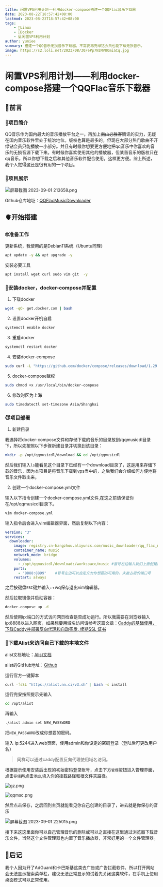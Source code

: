 ```yaml
---
title: 闲置VPS利用计划——利用docker-compose搭建一个QQFlac音乐下载器
date: 2023-08-22T18:57:42+08:00
lastmod: 2023-08-23T18:57:42+08:00
tags: 
    - 🐘Linux
    - 🐋Docker
    - 💻闲置VPS利用计划
author: yuniee
summary: 搭建一个QQ音乐无损音乐下载器，不需要再充绿钻会员也能下载无损音乐。
image: https://s2.loli.net/2023/08/30/ePp7NzMVUOmiaCq.jpg
---
```


# 闲置VPS利用计划——利用docker-compose搭建一个QQFlac音乐下载器

## 🦬前言

### 🥸项目简介

QQ音乐作为国内最大的音乐播放平台之一，再加上~~南山必胜客~~腾讯的实力，无疑在国内音乐软件里处于统治地位。版权也算是最多的。但现在大部分热门歌曲不开绿钻会员只能播放一小部分。并且有时候你想要更方便地把qq音乐中你喜欢的音乐的无损音源下载下来。有时候你喜欢使用其他的播放器，但某首音乐的版权只在qq音乐，所以你想下载之后和其他音乐软件配合使用，这样更方便。综上所述，我个人觉得这还是很有用的一个项目。

### 🐧项目展示

![屏幕截图 2023-09-01 213658.png](https://s2.loli.net/2023/09/01/8z7t6GbKXVESasZ.png)

Github仓库地址：[QQFlacMusicDownloader](https://github.com/QiuChenlyOpenSource/QQFlacMusicDownloader)



## 🫀开始搭建

### 🤓准备工作

更新系统，我使用的是Debian11系统（Ubuntu同理）

```bash
apt update -y && apt upgrade -y
```

安装必要工具

```bash
apt install wget curl sudo vim git  -y
```

### 🐋安装docker，docker-compose并配置

1. 下载docker   

```bash
wget -qO- get.docker.com | bash
```

2. 设置docker开机自启

```bash
systemctl enable docker
```

3. 重启docker

```bash
systemctl restart docker
```

4. 安装docker-compose

```bash
sudo curl -L "https://github.com/docker/compose/releases/download/1.29.2/docker-compose-$(uname -s)-$(uname -m)" -o /usr/local/bin/docker-compose
```

5. docker-compose赋权

```bash
sudo chmod +x /usr/local/bin/docker-compose
```

6. 修改时区为上海

```bash
sudo timedatectl set-timezone Asia/Shanghai
```

### 😈项目部署

1. 新建目录

我选择将docker-compose文件和存储下载的音乐的目录放到/qqmusicdl目录下，所以先按照以下步骤新建目录并切换到该目录：

```bash
mkdir -p /opt/qqmusicdl/download && cd /opt/qqmusicdl
```

然后我们输入`ls`能看见这个目录下已经有一个download目录了，这是用来存储下载的音乐，因为本项目是将音乐下载到vps当中的，之后我们会介绍如何方便地将音乐文件取出来。

2. 创建一个docker-compose.yml文件

输入以下指令创建一个docker-compose.yml文件,在这之前请保证你在/opt/qqmusicdl目录下。

```bash
vim docker-compose.yml
```

输入指令后会进入vim编辑器界面，然后复制以下内容：

```yaml
version: "3"
services:
  downloader:
    image: registry.cn-hangzhou.aliyuncs.com/music_downloader/qq_flac_music_downloader
    container_name: music
    network_mode: bridge
    volumes:
      - /opt/qqmusicdl/download:/workspace/music #冒号左边输入我们上面创建的download目录，你可以改成你想要保存的位置
    ports:
      - "8888:8899"    #冒号左边可以自定义为你想要的可用的，未被占用的端口号
    restart: always
```

之后按键盘`ESC`键并输入`:`+wq保存退出vim编辑器。

然后拉取镜像并启动容器：

```bash
docker-compose up -d
```

然后使用ip:端口的方式访问网页检查是否成功运行。所以我需要在浏览器输入ip:8888以进入网页，如果想要用域名访问请参考这篇文章：[Caddy的基础使用，下载Caddy并部署反向代理和自动签发, 续期SSL 证书](https://www.yunieebk.com/2023/07/30/caddy%E7%9A%84%E5%9F%BA%E7%A1%80%E4%BD%BF%E7%94%A8%EF%BC%8C%E4%B8%8B%E8%BD%BDcaddy%E5%B9%B6%E9%83%A8%E7%BD%B2%E5%8F%8D%E5%90%91%E4%BB%A3%E7%90%86%E5%92%8C%E8%87%AA%E5%8A%A8%E7%AD%BE%E5%8F%91-%E7%BB%AD%E6%9C%9Fssl-%E8%AF%81%E4%B9%A6/)



### 👻下载Alist来访问自己下载的本地文件

alist文档地址：[Alist文档](https://alist.nn.ci/zh/)

alist的GitHub地址：[Github](https://github.com/alist-org/alist)

运行官方一键脚本

```bash
curl -fsSL "https://alist.nn.ci/v3.sh" | bash -s install
```

运行完安按照提示先输入

```bash
cd /opt/alist
```

再输入

```bash
./alist admin set NEW_PASSWORD
```

把`NEW_PASSWORD`改成你想要的密码。

输入 ip:5244进入web页面，使用admin和你设定的密码登录（登陆后可更改用户名）

> 同样可以通过caddy配置反向代理使用域名访问。

根据提示使用安装后出现的初始密码登录账号，点击下方`管理`按钮进入管理界面，点击`存储`再点击`添加`,填入你的挂载路径和根文件夹路径。

![gz.png](https://s2.loli.net/2023/09/01/nr3Kas1GUIlHMCL.png)



![qqmsc.png](https://s2.loli.net/2023/09/01/N71a6ibCfLTgYhq.png)

然后点击保存，之后回到主页就能看见你自己创建的目录了，进去就是你保存的音乐

![屏幕截图 2023-09-01 225015.png](https://s2.loli.net/2023/09/01/WIQMblZuKj8vYoq.png)

接下来这这里面你可以自己管理音乐的删除或可以之直接在这里通过浏览器下载音乐文件，当然这个文件管理器也内置了音乐播放器，非常好用的一个文件管理器。

## 🐇后记

我个人因为开了AdGuard和卡巴斯基这类去广告或广告拦截软件，所以打开网站会无法显示搜索菜单栏，建议无法正常显示的试着先关闭这类软件，在手机上使用桌面模式可以正常使用。
